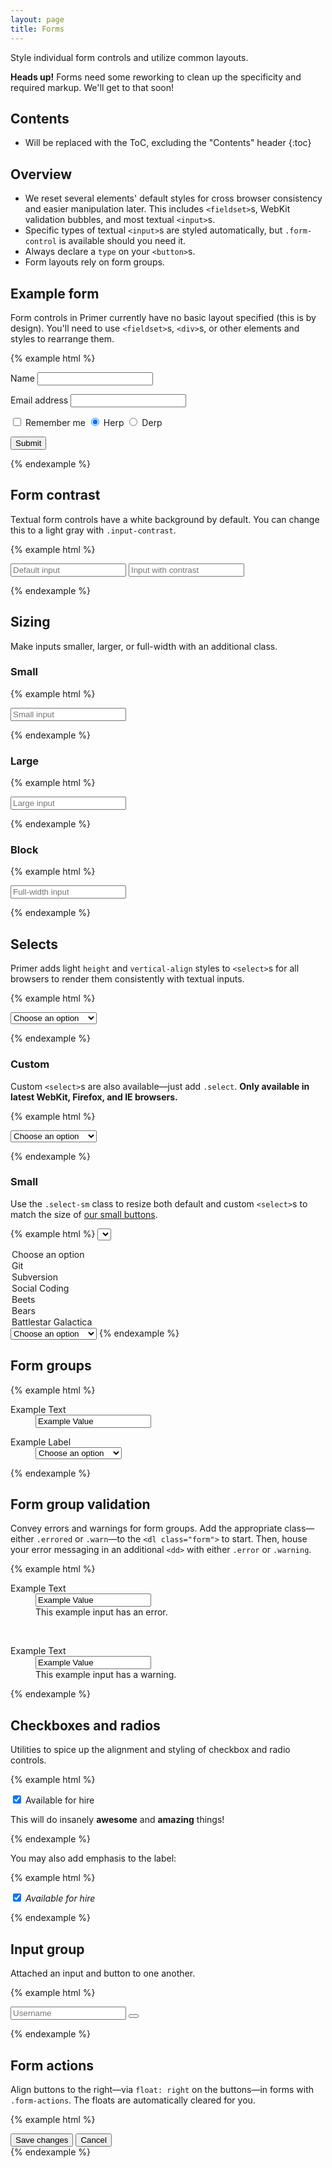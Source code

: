 ```yaml
---
layout: page
title: Forms
---
```


Style individual form controls and utilize common layouts.

<div class="flash">
  <strong>Heads up!</strong> Forms need some reworking to clean up the specificity and required markup. We'll get to that soon!
</div>

## Contents

* Will be replaced with the ToC, excluding the "Contents" header
{:toc}

## Overview

- We reset several elements' default styles for cross browser consistency and easier manipulation later. This includes `<fieldset>`s, WebKit validation bubbles, and most textual `<input>`s.
- Specific types of textual `<input>`s are styled automatically, but `.form-control` is available should you need it.
- Always declare a `type` on your `<button>`s.
- Form layouts rely on form groups.

## Example form

Form controls in Primer currently have no basic layout specified (this is by design). You'll need to use `<fieldset>`s, `<div>`s, or other elements and styles to rearrange them.

{% example html %}
<form>
  <label for="name">Name</label>
  <input class="form-control" type="text" id="name">

  <label for="email">Email address</label>
  <input class="form-control" type="email" id="email">

  <label>
    <input type="checkbox"> Remember me
  </label>

  <label>
    <input type="radio" id="herp" name="herpderp" checked> Herp
  </label>
  <label>
    <input type="radio" id="derp" name="herpderp"> Derp
  </label>

  <button class="btn" type="submit">Submit</button>
</form>
{% endexample %}

## Form contrast

Textual form controls have a white background by default. You can change this to a light gray with `.input-contrast`.

{% example html %}
<form>
  <input class="form-control" type="text" placeholder="Default input">
  <input class="form-control input-contrast" type="text" placeholder="Input with contrast">
</form>
{% endexample %}

## Sizing

Make inputs smaller, larger, or full-width with an additional class.

### Small

{% example html %}
<form>
  <input class="form-control input-sm" type="text" placeholder="Small input">
</form>
{% endexample %}

### Large

{% example html %}
<form>
  <input class="form-control input-lg" type="text" placeholder="Large input">
</form>
{% endexample %}

### Block

{% example html %}
<form>
  <input class="form-control input-block" type="text" placeholder="Full-width input">
</form>
{% endexample %}

## Selects

Primer adds light `height` and `vertical-align` styles to `<select>`s for all browsers to render them consistently with textual inputs.

{% example html %}
<form>
  <select class="form-control">
    <option>Choose an option</option>
    <option>Git</option>
    <option>Subversion</option>
    <option>Social Coding</option>
    <option>Beets</option>
    <option>Bears</option>
    <option>Battlestar Galactica</option>
  </select>
</form>
{% endexample %}

### Custom

Custom `<select>`s are also available—just add `.select`. **Only available in latest WebKit, Firefox, and IE browsers.**

{% example html %}
<form>
  <select class="select">
    <option>Choose an option</option>
    <option>Git</option>
    <option>Subversion</option>
    <option>Social Coding</option>
    <option>Beets</option>
    <option>Bears</option>
    <option>Battlestar Galactica</option>
  </select>
</form>
{% endexample %}

### Small

Use the `.select-sm` class to resize both default and custom `<select>`s to match the size of [our small buttons](/buttons/#default-buttons).

{% example html %}
<select class="form-control select-sm">
  <option>Choose an option</option>
  <option>Git</option>
  <option>Subversion</option>
  <option>Social Coding</option>
  <option>Beets</option>
  <option>Bears</option>
  <option>Battlestar Galactica</option>
</select>

<select class="select select-sm">
  <option>Choose an option</option>
  <option>Git</option>
  <option>Subversion</option>
  <option>Social Coding</option>
  <option>Beets</option>
  <option>Bears</option>
  <option>Battlestar Galactica</option>
</select>
{% endexample %}

## Form groups

{% example html %}
<form>
  <dl class="form">
    <dt><label>Example Text</label></dt>
    <dd><input class="form-control" type="text" value="Example Value"></dd>
  </dl>

  <dl class="form">
    <dt><label>Example Label</label></dt>
    <dd>
      <select class="select">
        <option>Choose an option</option>
        <option>Git</option>
        <option>Subversion</option>
        <option>Social Coding</option>
        <option>Beets</option>
        <option>Bears</option>
        <option>Battlestar Galactica</option>
      </select>
    </dd>
  </dl>
</form>
{% endexample %}

## Form group validation

Convey errors and warnings for form groups. Add the appropriate class—either `.errored` or `.warn`—to the `<dl class="form">` to start. Then, house your error messaging in an additional `<dd>` with either `.error` or `.warning`.

{% example html %}
<form>
  <dl class="form errored">
    <dt><label>Example Text</label></dt>
    <dd><input class="form-control" type="text" value="Example Value"></dd>
    <dd class="error">This example input has an error.</dd>
  </dl>
  <br>
  <dl class="form warn">
    <dt><label>Example Text</label></dt>
    <dd><input class="form-control" type="text" value="Example Value"></dd>
    <dd class="warning">This example input has a warning.</dd>
  </dl>
</form>
{% endexample %}

## Checkboxes and radios

Utilities to spice up the alignment and styling of checkbox and radio controls.

{% example html %}
<form>
  <div class="form-checkbox">
    <label>
      <input type="checkbox" checked="checked">
      Available for hire
    </label>
    <p class="note">
      This will do insanely <strong>awesome</strong> and <strong>amazing</strong> things!
    </p>
  </div>
</form>
{% endexample %}

You may also add emphasis to the label:

{% example html %}
<form>
  <div class="form-checkbox">
    <label>
      <input type="checkbox" checked="checked">
      <em class="highlight">Available for hire</em>
    </label>
  </div>
</form>
{% endexample %}

## Input group

Attached an input and button to one another.

{% example html %}
<form>
  <div class="input-group">
    <input class="form-control" type="text" placeholder="Username">
    <span class="input-group-button">
      <button class="btn">
        <span class="octicon octicon-clippy"></span>
      </button>
    </span>
  </div>
</form>
{% endexample %}

## Form actions

Align buttons to the right—via `float: right` on the buttons—in forms with `.form-actions`. The floats are automatically cleared for you.

{% example html %}
<div class="form-actions">
  <button type="button" class="btn btn-primary">Save changes</button>
  <button type="button" class="btn">Cancel</button>
</div>
{% endexample %}
